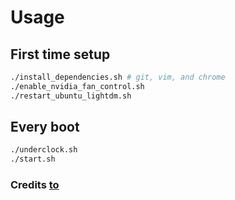 # Usage

## First time setup

```bash
./install_dependencies.sh # git, vim, and chrome
./enable_nvidia_fan_control.sh
./restart_ubuntu_lightdm.sh
```

## Every boot

```bash
./underclock.sh
./start.sh
```
### Credits [to](https://github.com/createthis/linux_gpu_mining)
